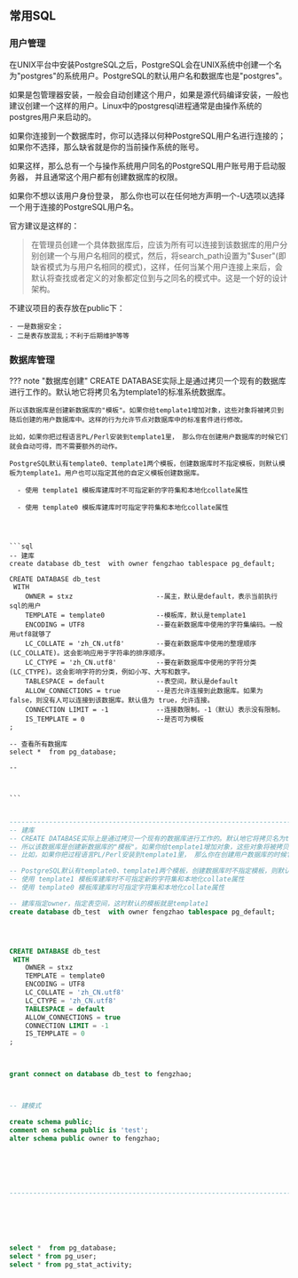 ## 常用SQL


### 用户管理

在UNIX平台中安装PostgreSQL之后，PostgreSQL会在UNIX系统中创建一个名为"postgres"的系统用户。PostgreSQL的默认用户名和数据库也是"postgres"。

如果是包管理器安装，一般会自动创建这个用户，如果是源代码编译安装，一般也建议创建一个这样的用户。Linux中的postgresql进程通常是由操作系统的postgres用户来启动的。

如果你连接到一个数据库时，你可以选择以何种PostgreSQL用户名进行连接的； 如果你不选择，那么缺省就是你的当前操作系统的账号。

如果这样，那么总有一个与操作系统用户同名的PostgreSQL用户账号用于启动服务器， 并且通常这个用户都有创建数据库的权限。

如果你不想以该用户身份登录， 那么你也可以在任何地方声明一个-U选项以选择一个用于连接的PostgreSQL用户名。

官方建议是这样的：

> 在管理员创建一个具体数据库后，应该为所有可以连接到该数据库的用户分别创建一个与用户名相同的模式，然后，将search_path设置为"$user"(即缺省模式为与用户名相同的模式)，这样，任何当某个用户连接上来后，会默认将查找或者定义的对象都定位到与之同名的模式中。这是一个好的设计架构。

不建议项目的表存放在public下：

    - 一是数据安全；
    - 二是表存放混乱；不利于后期维护等等





### 数据库管理

??? note "数据库创建"
    CREATE DATABASE实际上是通过拷贝一个现有的数据库进行工作的。默认地它将拷贝名为template1的标准系统数据库。 
    
    所以该数据库是创建新数据库的"模板"。如果你给template1增加对象，这些对象将被拷贝到随后创建的用户数据库中。这样的行为允许节点对数据库中的标准套件进行修改。
    
    比如，如果你把过程语言PL/Perl安装到template1里， 那么你在创建用户数据库的时候它们就会自动可得，而不需要额外的动作。
    
    PostgreSQL默认有template0、template1两个模板，创建数据库时不指定模板，则默认模板为template1。用户也可以指定其他的自定义模板创建数据库。
    
      - 使用 template1 模板库建库时不可指定新的字符集和本地化collate属性
    
      - 使用 template0 模板库建库时可指定字符集和本地化collate属性




    ```sql
    -- 建库
    create database db_test  with owner fengzhao tablespace pg_default;

    CREATE DATABASE db_test
     WITH  
        OWNER = stxz                     --属主，默认是default，表示当前执行sql的用户
        TEMPLATE = template0             --模板库，默认是template1
        ENCODING = UTF8	                 --要在新数据库中使用的字符集编码。一般用utf8就够了
        LC_COLLATE = 'zh_CN.utf8'        --要在新数据库中使用的整理顺序 (LC_COLLATE)。这会影响应用于字符串的排序顺序。
        LC_CTYPE = 'zh_CN.utf8'          --要在新数据库中使用的字符分类 (LC_CTYPE)。这会影响字符的分类，例如小写、大写和数字。
        TABLESPACE = default             --表空间，默认是default
        ALLOW_CONNECTIONS = true         --是否允许连接到此数据库。如果为 false，则没有人可以连接到该数据库。默认值为 true，允许连接。
        CONNECTION LIMIT = -1            --连接数限制。-1（默认）表示没有限制。
        IS_TEMPLATE = 0                  --是否可为模板
    ;	

    -- 查看所有数据库
    select *  from pg_database;
		 
    -- 



    ```

</details>


```SQL

-----------------------------------------------------------------------------------------------------------------
-- 建库
-- CREATE DATABASE实际上是通过拷贝一个现有的数据库进行工作的。默认地它将拷贝名为template1的标准系统数据库。 
-- 所以该数据库是创建新数据库的"模板"。如果你给template1增加对象，这些对象将被拷贝到随后创建的用户数据库中。这样的行为允许节点对数据库中的标准套件进行修改。 
-- 比如，如果你把过程语言PL/Perl安装到template1里， 那么你在创建用户数据库的时候它们就会自动可得，而不需要额外的动作。

-- PostgreSQL默认有template0、template1两个模板，创建数据库时不指定模板，则默认模板为template1。用户也可以指定其他的自定义模板创建数据库。
-- 使用 template1 模板库建库时不可指定新的字符集和本地化collate属性
-- 使用 template0 模板库建库时可指定字符集和本地化collate属性

-- 建库指定owner，指定表空间，这时默认的模板就是template1
create database db_test  with owner fengzhao tablespace pg_default;




CREATE DATABASE db_test
 WITH  
    OWNER = stxz  
    TEMPLATE = template0 
    ENCODING = UTF8	
    LC_COLLATE = 'zh_CN.utf8'
    LC_CTYPE = 'zh_CN.utf8'
    TABLESPACE = default 
    ALLOW_CONNECTIONS = true 
    CONNECTION LIMIT = -1 
    IS_TEMPLATE = 0 
;			 
			 


grant connect on database db_test to fengzhao;



-- 建模式

create schema public;
comment on schema public is 'test';
alter schema public owner to fengzhao;






-----------------------------------------------------------------------------------------------------------------






select *  from pg_database;
select * from pg_user;
select * from pg_stat_activity;

```